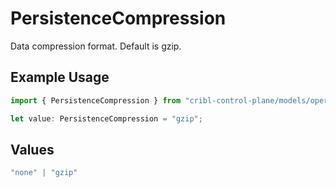# PersistenceCompression

Data compression format. Default is gzip.

## Example Usage

```typescript
import { PersistenceCompression } from "cribl-control-plane/models/operations";

let value: PersistenceCompression = "gzip";
```

## Values

```typescript
"none" | "gzip"
```